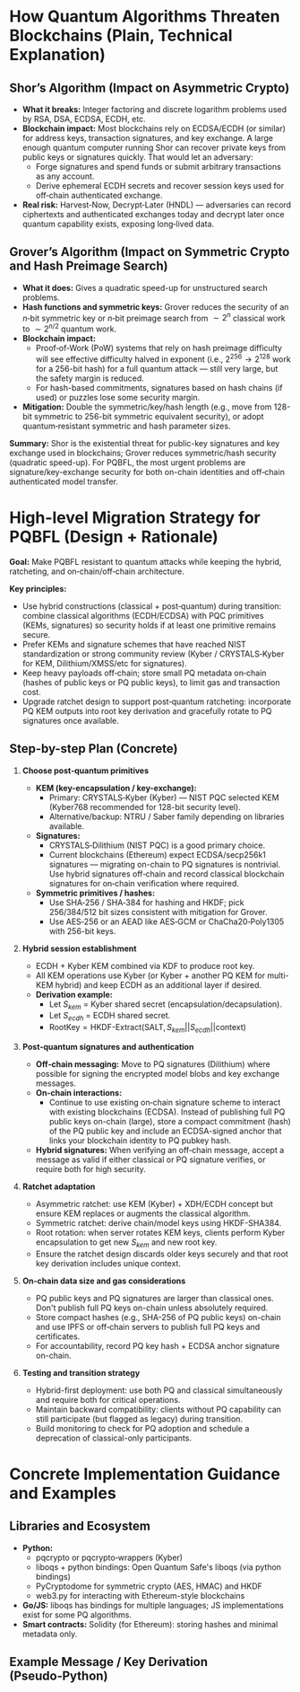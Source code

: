 # How Quantum Algorithms Threaten Blockchains (Plain, Technical Explanation)

## Shor’s Algorithm (Impact on Asymmetric Crypto)

- **What it breaks:** Integer factoring and discrete logarithm problems used by RSA, DSA, ECDSA, ECDH, etc.
- **Blockchain impact:** Most blockchains rely on ECDSA/ECDH (or similar) for address keys, transaction signatures, and key exchange. A large enough quantum computer running Shor can recover private keys from public keys or signatures quickly. That would let an adversary:
    - Forge signatures and spend funds or submit arbitrary transactions as any account.
    - Derive ephemeral ECDH secrets and recover session keys used for off‑chain authenticated exchange.
- **Real risk:** Harvest‑Now, Decrypt‑Later (HNDL) — adversaries can record ciphertexts and authenticated exchanges today and decrypt later once quantum capability exists, exposing long‑lived data.

## Grover’s Algorithm (Impact on Symmetric Crypto and Hash Preimage Search)

- **What it does:** Gives a quadratic speed-up for unstructured search problems.
- **Hash functions and symmetric keys:** Grover reduces the security of an $n$‑bit symmetric key or $n$‑bit preimage search from $\sim2^n$ classical work to $\sim2^{n/2}$ quantum work.
- **Blockchain impact:**
    - Proof‑of‑Work (PoW) systems that rely on hash preimage difficulty will see effective difficulty halved in exponent (i.e., $2^{256} \rightarrow 2^{128}$ work for a 256-bit hash) for a full quantum attack — still very large, but the safety margin is reduced.
    - For hash-based commitments, signatures based on hash chains (if used) or puzzles lose some security margin.
- **Mitigation:** Double the symmetric/key/hash length (e.g., move from 128-bit symmetric to 256-bit symmetric equivalent security), or adopt quantum‑resistant symmetric and hash parameter sizes.

**Summary:** Shor is the existential threat for public-key signatures and key exchange used in blockchains; Grover reduces symmetric/hash security (quadratic speed-up). For PQBFL, the most urgent problems are signature/key-exchange security for both on-chain identities and off‑chain authenticated model transfer.

# High-level Migration Strategy for PQBFL (Design + Rationale)

**Goal:** Make PQBFL resistant to quantum attacks while keeping the hybrid, ratcheting, and on‑chain/off‑chain architecture.

**Key principles:**
- Use hybrid constructions (classical + post‑quantum) during transition: combine classical algorithms (ECDH/ECDSA) with PQC primitives (KEMs, signatures) so security holds if at least one primitive remains secure.
- Prefer KEMs and signature schemes that have reached NIST standardization or strong community review (Kyber / CRYSTALS‑Kyber for KEM, Dilithium/XMSS/etc for signatures).
- Keep heavy payloads off‑chain; store small PQ metadata on‑chain (hashes of public keys or PQ public keys), to limit gas and transaction cost.
- Upgrade ratchet design to support post‑quantum ratcheting: incorporate PQ KEM outputs into root key derivation and gracefully rotate to PQ signatures once available.

## Step-by-step Plan (Concrete)

1. **Choose post‑quantum primitives**
    - **KEM (key-encapsulation / key-exchange):**
        - Primary: CRYSTALS‑Kyber (Kyber) — NIST PQC selected KEM (Kyber768 recommended for 128-bit security level).
        - Alternative/backup: NTRU / Saber family depending on libraries available.
    - **Signatures:**
        - CRYSTALS‑Dilithium (NIST PQC) is a good primary choice.
        - Current blockchains (Ethereum) expect ECDSA/secp256k1 signatures — migrating on-chain to PQ signatures is nontrivial. Use hybrid signatures off‑chain and record classical blockchain signatures for on‑chain verification where required.
    - **Symmetric primitives / hashes:**
        - Use SHA‑256 / SHA‑384 for hashing and HKDF; pick 256/384/512 bit sizes consistent with mitigation for Grover.
        - Use AES‑256 or an AEAD like AES‑GCM or ChaCha20‑Poly1305 with 256-bit keys.

2. **Hybrid session establishment**
    - ECDH + Kyber KEM combined via KDF to produce root key.
    - All KEM operations use Kyber (or Kyber + another PQ KEM for multi-KEM hybrid) and keep ECDH as an additional layer if desired.
    - **Derivation example:**
        - Let $S_{kem}$ = Kyber shared secret (encapsulation/decapsulation).
        - Let $S_{ecdh}$ = ECDH shared secret.
        - $\text{RootKey} = \text{HKDF-Extract}(\text{SALT}, S_{kem} || S_{ecdh} || \text{context})$

3. **Post‑quantum signatures and authentication**
    - **Off‑chain messaging:** Move to PQ signatures (Dilithium) where possible for signing the encrypted model blobs and key exchange messages.
    - **On‑chain interactions:**
        - Continue to use existing on‑chain signature scheme to interact with existing blockchains (ECDSA). Instead of publishing full PQ public keys on-chain (large), store a compact commitment (hash) of the PQ public key and include an ECDSA-signed anchor that links your blockchain identity to PQ pubkey hash.
    - **Hybrid signatures:** When verifying an off‑chain message, accept a message as valid if either classical or PQ signature verifies, or require both for high security.

4. **Ratchet adaptation**
    - Asymmetric ratchet: use KEM (Kyber) + XDH/ECDH concept but ensure KEM replaces or augments the classical algorithm.
    - Symmetric ratchet: derive chain/model keys using HKDF-SHA384.
    - Root rotation: when server rotates KEM keys, clients perform Kyber encapsulation to get new $S_{kem}$ and new root key.
    - Ensure the ratchet design discards older keys securely and that root key derivation includes unique context.

5. **On-chain data size and gas considerations**
    - PQ public keys and PQ signatures are larger than classical ones. Don't publish full PQ keys on-chain unless absolutely required.
    - Store compact hashes (e.g., SHA-256 of PQ public keys) on-chain and use IPFS or off‑chain servers to publish full PQ keys and certificates.
    - For accountability, record PQ key hash + ECDSA anchor signature on-chain.

6. **Testing and transition strategy**
    - Hybrid-first deployment: use both PQ and classical simultaneously and require both for critical operations.
    - Maintain backward compatibility: clients without PQ capability can still participate (but flagged as legacy) during transition.
    - Build monitoring to check for PQ adoption and schedule a deprecation of classical-only participants.

# Concrete Implementation Guidance and Examples

## Libraries and Ecosystem

- **Python:**
    - pqcrypto or pqcrypto‑wrappers (Kyber)
    - liboqs + python bindings: Open Quantum Safe's liboqs (via python bindings)
    - PyCryptodome for symmetric crypto (AES, HMAC) and HKDF
    - web3.py for interacting with Ethereum-style blockchains
- **Go/JS:** liboqs has bindings for multiple languages; JS implementations exist for some PQ algorithms.
- **Smart contracts:** Solidity (for Ethereum): storing hashes and minimal metadata only.

## Example Message / Key Derivation (Pseudo‑Python)

